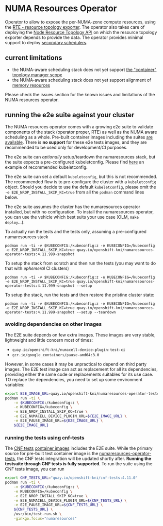 # NUMA Resources Operator

Operator to allow to expose the per-NUMA-zone compute resources, using the [RTE - resource topology exporter](https://github.com/openshift-kni/resource-topology-exporter).
The operator also takes care of deploying the [Node Resource Topology API](https://github.com/k8stopologyawareschedwg/noderesourcetopology-api) on which the resource topology exporter depends to provide the data.
The operator provides minimal support to deploy [secondary schedulers](https://github.com/openshift-kni/scheduler-plugins).

## current limitations

* the NUMA-aware scheduling stack does not yet support [the "container" topology manager scope](https://kubernetes.io/docs/tasks/administer-cluster/topology-manager/#topology-manager-scopes)
* the NUMA-aware scheduling stack does not yet support alignment of [memory resources](https://kubernetes.io/docs/tasks/administer-cluster/memory-manager/)

Please check the issues section for the known issues and limitations of the NUMA resources operator.

## running the e2e suite against your cluster

The NUMA resources operator comes with a growing e2e suite to validate components of the stack (operator proper, RTE) as well as the NUMA aware scheduling as a whole.
Pre-built container images including the suites [are available](https://quay.io/repository/openshift-kni/numaresources-operator-tests?tab=info).
There is **no support** for these e2e tests images, and they are recommended to be used only for development/CI purposes.

The e2e suite can *optionally* setup/teardown the numaresources stack, but the suite expects a pre-configured kubeletconfig.
Please find [here](https://raw.githubusercontent.com/openshift-kni/numaresources-operator/main/doc/examples/kubeletconfig.yaml) an example of recommended kubeletconfig.

The e2e suite can set a default `kubeletconfig`, but this is not recommended. The recommended flow is to pre-configure the cluster with a `kubeletconfig` object.
Should you decide to use the default `kubeletconfig`, please omit the `-e E2E_NROP_INSTALL_SKIP_KC=true` from all the `podman` command lines below.

The e2e suite assumes the cluster has the numaresources operator installed, but with no configuration. To install the numaresources operator, you can use the vehicle which best suits your use case (OLM, `make deploy`...).

To actually run the tests and the tests only, assuming a pre-configured numaresources stack
```
podman run -ti -v $KUBECONFIG:/kubeconfig:z -e KUBECONFIG=/kubeconfig -e E2E_NROP_INSTALL_SKIP_KC=true quay.io/openshift-kni/numaresources-operator-tests:4.11.999-snapshot
```

To setup the stack from scratch and then run the tests (you may want to do that with *ephemeral* CI clusters)
```
podman run -ti -v $KUBECONFIG:/kubeconfig:z -e KUBECONFIG=/kubeconfig -e E2E_NROP_INSTALL_SKIP_KC=true quay.io/openshift-kni/numaresources-operator-tests:4.11.999-snapshot --setup
```

To setup the stack, run the tests and then restore the pristine cluster state:
```
podman run -ti -v $KUBECONFIG:/kubeconfig:z -e KUBECONFIG=/kubeconfig -e E2E_NROP_INSTALL_SKIP_KC=true quay.io/openshift-kni/numaresources-operator-tests:4.11.999-snapshot --setup --teardown
```


### avoiding dependencies on other images

The E2E suite depends on few extra images. These images are very stable, lightweight and little concern most of times:
- `quay.io/openshift-kni/numacell-device-plugin:test-ci`
- `gcr.io/google_containers/pause-amd64:3.0`

However, in some cases it may be unpractical to depend on third party images.
The E2E test image can act as replacement for all its dependencies, providing either the same code or replacements suitables for its use case.
TO replace the dependencies, you need to set up some environment variables:
```bash
export E2E_IMAGE_URL=quay.io/openshift-kni/numaresources-operator-tests:4.11.999-snapshot
podman run -ti \
	-v $KUBECONFIG:/kubeconfig:z \
	-e KUBECONFIG=/kubeconfig \
	-e E2E_NROP_INSTALL_SKIP_KC=true \
	-e E2E_NUMACELL_DEVICE_PLUGIN_URL=${E2E_IMAGE_URL} \
	-e E2E_PAUSE_IMAGE_URL=${E2E_IMAGE_URL} \
	${E2E_IMAGE_URL}
```

### running the tests using cnf-tests

The [CNF tests](https://github.com/openshift-kni/cnf-features-deploy/blob/master/cnf-tests/README.md) [container images](https://quay.io/repository/openshift-kni/cnf-tests) includes the E2E suite.
While the primary source for pre-built test container image is the [numaresources-operator-tests](https://quay.io/repository/openshift-kni/numaresources-operator-tests), the CNF tests integration
will be updated shortly after. **Running the testsuite through CNF tests is fully supported**.
To run the suite using the CNF tests image, you can run
```bash
export CNF_TESTS_URL="quay.io/openshift-kni/cnf-tests:4.11.0"
podman run -ti \
	-v $KUBECONFIG:/kubeconfig:z \
	-e KUBECONFIG=/kubeconfig \
	-e E2E_NROP_INSTALL_SKIP_KC=true \
	-e E2E_NUMACELL_DEVICE_PLUGIN_URL=${CNF_TESTS_URL} \
	-e E2E_PAUSE_IMAGE_URL=${CNF_TESTS_URL} \
	${CNF_TESTS_URL} \
	/usr/bin/test-run.sh \
	-ginkgo.focus="numaresources"
```
